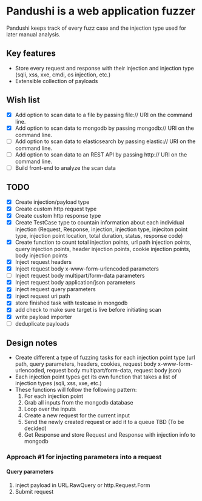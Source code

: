# Pandushi is a web application fuzzer

Pandushi keeps track of every fuzz case and the injection type used for later manual analysis.

## Key features

* Store every request and response with their injection and injection type (sqli, xss, xxe, cmdi, os injection, etc.)
* Extensible collection of payloads

## Wish list

- [x] Add option to scan data to a file by passing file:// URI on the command line.
- [x] Add option to scan data to mongodb by passing mongodb:// URI on the command line.
- [ ] Add option to scan data to elasticsearch by passing elastic:// URI on the command line.
- [ ] Add option to scan data to an REST API by passing http:// URI on the command line.
- [ ] Build front-end to analyze the scan data

## TODO

- [x] Create injection/payload type
- [x] Create custom http request type
- [x] Create custom http response type
- [x] Create TestCase type to countain information about each individual injection (Request, Response, injection, injection type, injeciton point type, injection point location, total duration, status, response code)
- [x] Create function to count total injection points, url path injection points, query injection points, header injection points, cookie injection points, body injection points
- [x] Inject request headers
- [x] Inject request body x-www-form-urlencoded parameters
- [ ] Inject request body multipart/form-data parameters
- [x] Inject request body application/json parameters
- [x] inject request query parameters
- [x] inject request uri path
- [x] store finished task with testcase in mongodb
- [x] add check to make sure target is live before initiating scan
- [x] write payload importer
- [ ] deduplicate payloads

## Design notes

* Create different a type of fuzzing tasks for each injection point type (url path, query parameters, headers, cookies, request body x-www-form-urlencoded, request body multipart/form-data, request body json)
* Each injection point types get its own function that takes a list of injection types (sqli, xss, xxe, etc.)
* These functions will follow the following pattern:
  1. For each injection point
  2. Grab all inputs from the mongodb database 
  3. Loop over the inputs
  4. Create a new request for the current input
  5. Send the newly created request or add it to a queue TBD (To be decided)
  6. Get Response and store Request and Response with injection info to mongodb

### Approach #1 for injecting parameters into a request

#### Query parameters
1. inject payload in URL.RawQuery or http.Request.Form
2. Submit request